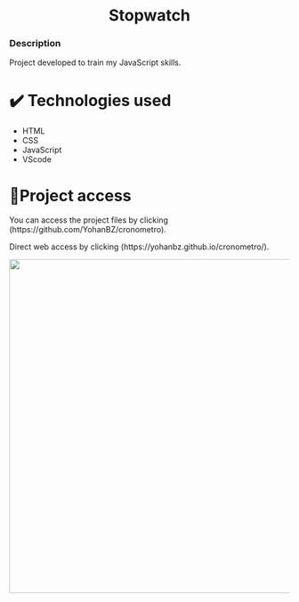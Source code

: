<h1 align="center">Stopwatch</h1>
 <h3>Description</h3>
 <p>Project developed to train my JavaScript skills.</p>
 <h1>✔️ Technologies used</h1>
 <ul>
  <li>HTML</li>
  <li>CSS</li>
  <li>JavaScript</li>
  <li>VScode</li>
 </ul>
 <h1>📁Project access</h1>
 <p>You can access the project files by clicking (https://github.com/YohanBZ/cronometro).</p>
 <p>Direct web access by clicking (https://yohanbz.github.io/cronometro/).</p>
 <img width="600" src="https://user-images.githubusercontent.com/98111590/179360167-88f33082-4ca4-4add-9be1-cd4a4b9ecf8e.png">

